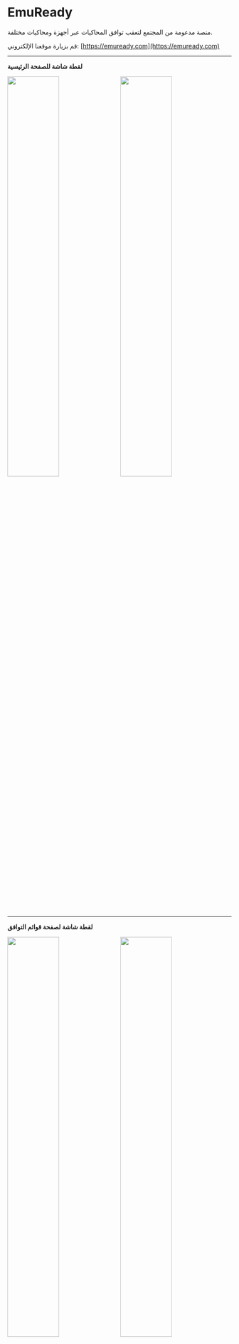 # EmuReady

منصة مدعومة من المجتمع لتعقب توافق المحاكيات عبر أجهزة ومحاكيات مختلفة.

قم بزيارة موقعنا الإلكتروني: [https://emuready.com](https://emuready.com)

---

**لقطة شاشة للصفحة الرئيسية**

<img src="https://github.com/user-attachments/assets/9a7077fd-a9b1-4a1c-8a81-8f9beed25581" width="48%">&nbsp;&nbsp;&nbsp;<img src="https://github.com/user-attachments/assets/df612c7c-4b9d-481b-ae92-175b2b6afb0b" width="48%">

---

**لقطة شاشة لصفحة قوائم التوافق**

<img src="https://github.com/user-attachments/assets/400c48d4-6340-4a60-8d86-f996a35f1bf4" width="48%">&nbsp;&nbsp;&nbsp;<img src="https://github.com/user-attachments/assets/4ca1c1de-3616-4c25-81b9-ad80f8a69458" width="48%">

---

**لقطة شاشة لصفحة الألعاب**

<img src="https://github.com/user-attachments/assets/b036de53-18ed-4bf4-8117-5cd36e87ee31" width="48%">&nbsp;&nbsp;&nbsp;<img src="https://github.com/user-attachments/assets/9fbe12c4-3387-4e1d-986a-df80761134e3" width="48%">

---

## نظرة عامة

يساعد EmuReady المستخدمين على مشاركة واكتشاف معلومات توافق المحاكاة عبر أجهزة وبرمجيات مختلفة. يمكن للمستخدمين المساهمة بتقارير التوافق، التصويت على القوائم، ومناقشة تركيبات محددة من الألعاب/الأجهزة/المحاكيات.

![License](https://img.shields.io/github/license/Producdevity/emuready?cacheSeconds=1)
![Stars](https://img.shields.io/github/stars/Producdevity/emuready?cacheSeconds=1)
![Forks](https://img.shields.io/github/forks/Producdevity/emuready?cacheSeconds=1)
![Issues](https://img.shields.io/github/issues/Producdevity/emuready?cacheSeconds=1)

## الميزات

- **قاعدة بيانات شاملة للتوافق**: تتبع أداء الألعاب على مختلف المحاكيات والأجهزة
- **مساهمات المستخدمين**: تقارير مدفوعة من المجتمع ونظام تصويت
- **نظام النقاش**: سلاسل تعليقات مع إمكانية التصويت بالإيجاب أو السلب
- **لوحة تحكم المسؤول**: إدارة المستخدمين، القوائم، والإشراف على المحتوى
- **تصميم متجاوب**: يعمل على الجوال، الجهاز اللوحي، وسطح المكتب

## التحسينات الأخيرة

تم تحسين قاعدة الشيفرة بشكل كبير من خلال التحسينات التالية:

### مكونات واجهة المستخدم

- إنشاء مكون **ErrorBoundary** لتحسين التعامل مع الأخطاء واستعادتها
- إضافة مكون **OptimizedImage** باستخدام مكون الصور في Next.js لأداء أفضل
- تحسين **التنقل بين الصفحات** بإضافة ميزات وصول أفضل، تنقل عبر لوحة المفاتيح، وتجربة مستخدم محسنة
- تعزيز مكون **Badge** بمزيد من المتغيرات والأحجام وخيار الحبة البيضاوية
- إضافة مكون **ThemeToggle** للتبديل بين الأنماط الفاتحة والداكنة وأنماط النظام
- تنفيذ **SortableHeader** لفرز الجداول مع مؤشرات بصرية

### التخزين المؤقت والأداء

- تحسين إعدادات React Query بقيم افتراضية أفضل للتخزين المؤقت، أوقات التحديث، ومنطق إعادة المحاولة
- إضافة تحسين الصور لصور الأجهزة
- تنفيذ معالجة الأخطاء الصحيحة في جميع أنحاء التطبيق

### الوصول

- تعزيز التنقل عبر لوحة المفاتيح للعناصر التفاعلية
- إضافة تسميات وأدوار ARIA بشكل صحيح
- تحسين إدارة التركيز
- تباين ألوان أفضل في مكونات واجهة المستخدم

### الأمان

- التحقق من صحة البيانات وتنقيتها على عدة مستويات (العميل، الخادم، قاعدة البيانات)
- تنفيذ سياسة أمان المحتوى
- الحماية من هجمات XSS وCSRF
- مصادقة آمنة باستخدام NextAuth.js
- التحقق من تحميل الملفات وتدابير الأمان
- تقييد طول المدخلات وتنقيتها بشكل صحيح
- التحقق من UUID لمنع التلاعب بالمعاملات

### تجربة المطور

- إضافة نصوص npm إضافية لسير العمل التطويري
- هيكل مشروع أفضل مع صادرات متسقة
- تعزيز ملاحظات الأخطاء باستخدام ErrorBoundary مخصص
- تحسين صفحة 404 بخيارات تنقل مفيدة

### الثيمات

- إضافة اكتشاف تفضيلات الثيم من النظام
- إنشاء تبديل للثيم مع عدة خيارات واجهة مستخدم
- تحسين تنفيذ النمط الداكن عبر المكونات

## بدء الاستخدام

### المتطلبات الأساسية

- Node.js 20+
- `npm`
- PostgreSQL (أو SQLite لأغراض التطوير)

### التثبيت

1. استنساخ المستودع

```bash
git clone https://github.com/Producdevity/emuready.git
cd emuready
```

2. تثبيت التبعيات

```bash
npm install
```

3. إعداد متغيرات البيئة

```bash
cp .env.example .env
```

ثم قم بتحرير ملف `.env` بمعلومات قاعدة بياناتك وإعدادات التكوين الأخرى.

4. إعداد قاعدة البيانات

```bash
npx prisma generate
npx prisma db push
```

5. تشغيل خادم التطوير

```bash
npm run dev
```

6. افتح [http://localhost:3000](http://localhost:3000) في متصفحك

## السكريبتات المتوفرة

- `npm run dev` - بدء خادم التطوير
- `npm run dev:strict` - بدء التشغيل مع وضع React الصارم
- `npm run build` - بناء المشروع للإنتاج
- `npm run start` - بدء خادم الإنتاج
- `npm run test` - تشغيل الاختبارات
- `npm run lint` - تشغيل ESLint
- `npm run lint:fix` - إصلاح مشاكل التنسيق
- `npm run format` - تنسيق الشيفرة باستخدام Prettier
- `npm run typecheck` - التحقق من أنواع TypeScript
- `npm run analyze` - تحليل حجم الحزمة
- `npm run clean` - تنظيف ذاكرة بناء المشروع
- `npm run prepare-deploy` - التحضير للنشر (تنسيق، التحقق من الأنواع، اختبار، بناء)

### أوامر Prisma

- `npx prisma db seed` - تعبئة قاعدة البيانات بالبيانات الأولية
- `npx prisma studio` - فتح Prisma Studio
- `npx prisma db pull` - سحب بنية قاعدة البيانات
- `npx prisma db push` - دفع بنية قاعدة البيانات

راجع [مرجع Prisma CLI](https://www.prisma.io/docs/orm/reference/prisma-cli-reference) لمزيد من التفاصيل.

## حزمة التقنيات

- **الإطار**: Next.js 15
- **قاعدة بيانات ORM**: Prisma
- **واجهة برمجة التطبيقات**: tRPC
- **المصادقة**: NextAuth.js
- **تصميم الستايل**: Tailwind CSS
- **إدارة الحالة**: React Query
- **التحقق من الأنواع**: TypeScript
- **التحريك**: Framer Motion
- **التحقق**: Zod، سياسة أمان المحتوى، التحقق من المدخلات

## المساهمة

نرحب بجميع المساهمات! يرجى الاطلاع على [إرشادات المساهمة](https://raw.githubusercontent.com/Producdevity/EmuReady/master/CONTRIBUTING.md) لمزيد من التفاصيل.

## الرخصة

هذا المشروع مرخص بموجب رخصة MIT - راجع ملف [LICENSE](https://raw.githubusercontent.com/Producdevity/EmuReady/master/LICENSE) لمزيد من التفاصيل.

## قواعد السلوك (قريباً)

يرجى ملاحظة أن هذا المشروع يلتزم بـ [قواعد السلوك](https://raw.githubusercontent.com/Producdevity/EmuReady/master/CODE_OF_CONDUCT.md). بمشاركتك في هذا المشروع، فإنك توافق على الالتزام بشروطها.

## الأمان (قريباً)

إذا اكتشفت ثغرة أمنية، يرجى اتباع [سياسة الأمان](https://raw.githubusercontent.com/Producdevity/EmuReady/master/SECURITY.md) للإبلاغ عنها.

## الشكر والتقدير

- جميع [المساهمين](https://github.com/Producdevity/emuready/graphs/contributors)
- مجتمع المحاكاة على الإلهام والدعم

---

Tranlated By [Open Ai Tx](https://github.com/OpenAiTx/OpenAiTx) | Last indexed: 2025-06-07

---